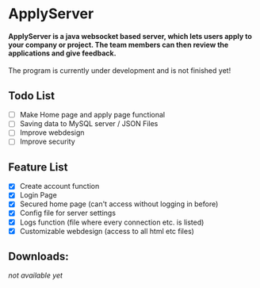 # ApplyServer

#### ApplyServer is a java websocket based server, which lets users apply to your company or project. The team members can then review the applications and give feedback. 

The program is currently under development and is not finished yet!

## Todo List

- [ ] Make Home page and apply page functional
- [ ] Saving data to MySQL server / JSON Files
- [ ] Improve webdesign
- [ ] Improve security

## Feature List

- [x] Create account function
- [x] Login Page
- [x] Secured home page (can't access without logging in before)
- [x] Config file for server settings
- [x] Logs function (file where every connection etc. is listed)
- [x] Customizable webdesign (access to all html etc files)

## Downloads:

*not available yet*